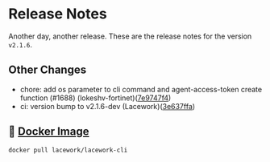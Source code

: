 # Release Notes
Another day, another release. These are the release notes for the version `v2.1.6`.

## Other Changes
* chore: add os parameter to cli command and agent-access-token create function (#1688) (lokeshv-fortinet)([7e9747f4](https://github.com/lacework/go-sdk/commit/7e9747f4128f2cf230d7fb32d2a2b588e20431cf))
* ci: version bump to v2.1.6-dev (Lacework)([3e637ffa](https://github.com/lacework/go-sdk/commit/3e637ffa0b513eb8815fe3d4fc87308c1f27385f))

## :whale: [Docker Image](https://hub.docker.com/r/lacework/lacework-cli)
```
docker pull lacework/lacework-cli
```
